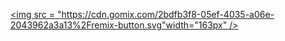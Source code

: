 

[<img src = "https://cdn.gomix.com/2bdfb3f8-05ef-4035-a06e-2043962a3a13%2Fremix-button.svg"width="163px" />](https://glitch.com/edit/#!/import/github/Ian-Coder1000001/mongo_async_crud)




